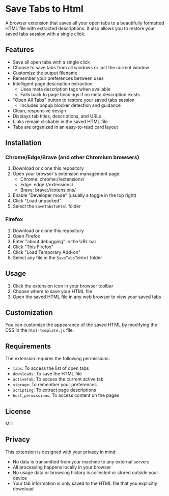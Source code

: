 # Save Tabs to Html

A browser extension that saves all your open tabs to a beautifully formatted HTML file with extracted descriptions. It also allows you to restore your saved tabs session with a single click.

## Features

- Save all open tabs with a single click
- Choose to save tabs from all windows or just the current window
- Customize the output filename
- Remember your preferences between uses
- Intelligent page description extraction:
  - Uses meta description tags when available
  - Falls back to page headings if no meta description exists
- "Open All Tabs" button to restore your saved tabs session
  - Includes popup blocker detection and guidance
- Clean, responsive design
- Displays tab titles, descriptions, and URLs
- Links remain clickable in the saved HTML file
- Tabs are organized in an easy-to-read card layout

## Installation

### Chrome/Edge/Brave (and other Chromium browsers)

1. Download or clone this repository
2. Open your browser's extension management page:
   - Chrome: chrome://extensions/
   - Edge: edge://extensions/
   - Brave: brave://extensions/
3. Enable "Developer mode" (usually a toggle in the top right)
4. Click "Load unpacked"
5. Select the `SaveTabsToHtml` folder

### Firefox

1. Download or clone this repository
2. Open Firefox
3. Enter "about:debugging" in the URL bar
4. Click "This Firefox"
5. Click "Load Temporary Add-on"
6. Select any file in the `SaveTabsToHtml` folder

## Usage

1. Click the extension icon in your browser toolbar
2. Choose where to save your HTML file
3. Open the saved HTML file in any web browser to view your saved tabs

## Customization

You can customize the appearance of the saved HTML by modifying the CSS in the `html-template.js` file.

## Requirements

The extension requires the following permissions:
- `tabs`: To access the list of open tabs
- `downloads`: To save the HTML file
- `activeTab`: To access the current active tab
- `storage`: To remember your preferences
- `scripting`: To extract page descriptions
- `host_permissions`: To access content on the pages

## License

MIT

## Privacy

This extension is designed with your privacy in mind:
- No data is transmitted from your machine to any external servers
- All processing happens locally in your browser
- No usage data or browsing history is collected or stored outside your device
- Your tab information is only saved to the HTML file that you explicitly download
